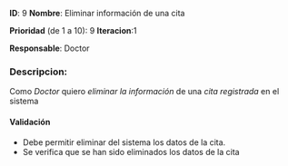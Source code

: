 **ID**: 9 
**Nombre**: Eliminar información de una cita

**Prioridad** (de 1 a 10): 9 
**Iteracion**:1

**Responsable**: Doctor

### Descripcion:

Como *Doctor* quiero *eliminar la información* de una *cita registrada* en el sistema

#### Validación 

* Debe permitir eliminar del sistema los datos de la cita.
* Se verifica que se han sido eliminados los datos de la cita